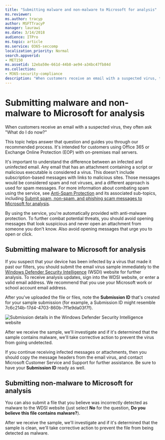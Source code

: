 ```yaml
---
title: "Submitting malware and non-malware to Microsoft for analysis"
ms.reviewer: 
ms.author: tracyp
author: MSFTTracyP
manager: laurawi
ms.date: 3/14/2018
audience: ITPro
ms.topic: article
ms.service: O365-seccomp
localization_priority: Normal
search.appverid:
- MET150
ms.assetid: 12eba50e-661d-44b8-ae94-a34bc47fb84d
ms.collection:
- M365-security-compliance
description: "When customers receive an email with a suspected virus, they often askWhat do I do now?"
---
```


# Submitting malware and non-malware to Microsoft for analysis

When customers receive an email with a suspected virus, they often ask "What do I do now?"
  
This topic helps answer that question and guides you through our recommended process. It's intended for customers using Office 365 or Exchange Online Protection (EOP) with on-premises mail servers.
  
It's important to understand the difference between an infected and uninfected email. Any email that has an attachment containing a script or malicious executable is considered a virus. This doesn't include subscription-based messages with links to malicious sites. Those messages would be considered spam and not viruses, and a different approach is used for spam messages. For more information about combating spam using the service, see [Anti-Spam Protection](anti-spam-and-anti-malware-protection.md) and its associated sub-topics, including [Submit spam, non-spam, and phishing scam messages to Microsoft for analysis](submit-spam-non-spam-and-phishing-scam-messages-to-microsoft-for-analysis.md). 
  
By using the service, you're automatically provided with anti-malware protection. To further combat potential threats, you should avoid opening messages that look suspicious and never open an attachment from someone you don't know. Also avoid opening messages that urge you to open or click.
  
## Submitting malware to Microsoft for analysis

If you suspect that your device has been infected by a virus that made it past our filters, you should submit the email virus sample immediately to the [Windows Defender Security Intelligence](https://www.microsoft.com/wdsi/filesubmission) (WSDI) website for further analysis. To receive analysis updates, sign into the WDSI website, or enter a valid email address. We recommend that you use your Microsoft work or school account email address. 
  
After you've uploaded the file or files, note the **Submission ID** that's created for your sample submission (for example, a Submission ID might resemble 7c6c214b-17d4-4703-860b-7f1e9da03f7f). 
  
![Submission details in the Windows Defender Security Intelligence website](media/EOP-Malware-Protection-Center.png)
  
After we receive the sample, we'll investigate and if it's determined that the sample contains malware, we'll take corrective action to prevent the virus from going undetected.
  
If you continue receiving infected messages or attachments, then you should copy the message headers from the email virus, and contact Microsoft Customer Service and Support for further assistance. Be sure to have your **Submission ID** ready as well. 
  
## Submitting non-malware to Microsoft for analysis

You can also submit a file that you believe was incorrectly detected as malware to the WDSI website (just select **No** for the question, **Do you believe this file contains malware?**).
  
After we receive the sample, we'll investigate and if it's determined that the sample is clean, we'll take corrective action to prevent the file from being detected as malware.
  

